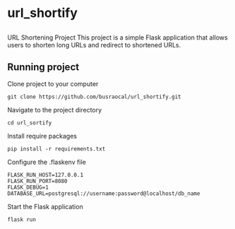 # url_shortify

##
URL Shortening Project
This project is a simple Flask application that allows users to shorten long URLs and redirect to shortened URLs.

	
## Running project
Clone project to your computer

	git clone https://github.com/busraocal/url_shortify.git
 
Navigate to the project directory

	cd url_sortify

Install require packages

	pip install -r requirements.txt

Configure the .flaskenv file

	FLASK_RUN_HOST=127.0.0.1
  	FLASK_RUN_PORT=8080
  	FLASK_DEBUG=1
  	DATABASE_URL=postgresql://username:password@localhost/db_name

		
Start the Flask application

	flask run
